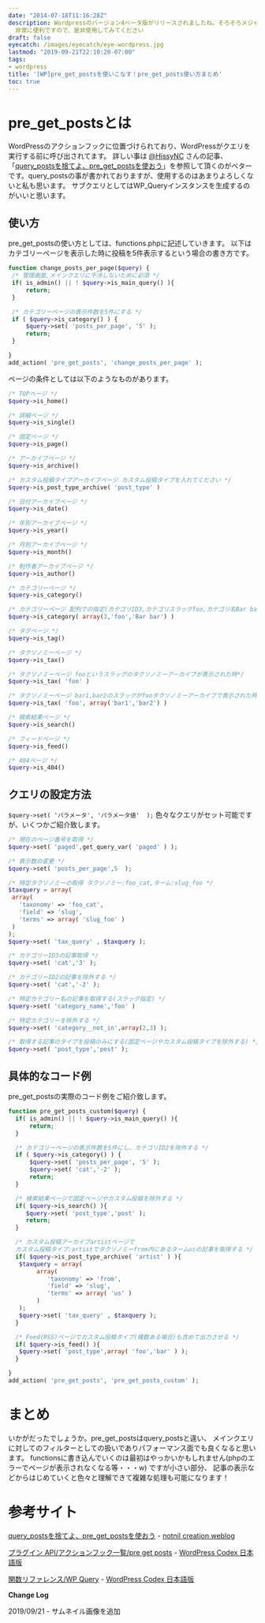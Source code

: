 ```yaml
---
date: "2014-07-18T11:16:28Z"
description: Wordpressのバージョン4ベータ版がリリースされましたね。そろそろメジャーアップデートで次のステージ4へ上がって行きます。そんな中かなり遅れてpre_gets_postsについて紹介しておこうかなと思います・・・w
  非常に便利ですので、是非使用してみてください
draft: false
eyecatch: /images/eyecatch/eye-wordpress.jpg
lastmod: "2019-09-21T22:10:20-07:00"
tags:
- wordpress
title: '[WP]pre_get_postsを使いこなす！pre_get_posts使い方まとめ'
toc: true
---
```


# pre_get_postsとは
WordPressのアクションフックに位置づけられており、WordPressがクエリを実行する前に呼び出されてます。 詳しい事は [@HissyNC](https://twitter.com/HissyNC) さんの記事、「[query_postsを捨てよ、pre_get_postsを使おう](https://notnil-creative.com/blog/archives/1688)」を参照して頂くのがベターです。query_postsの事が書かれておりますが、使用するのはあまりよろしくないと私も思います。 サブクエリとしてはWP_Queryインスタンスを生成するのがいいと思います。

## 使い方
pre_get_postsの使い方としては、functions.phpに記述していきます。 以下はカテゴリーページを表示した時に投稿を5件表示するという場合の書き方です。

```php
function change_posts_per_page($query) {
 /* 管理画面,メインクエリに干渉しないために必須 */
 if( is_admin() || ! $query->is_main_query() ){
     return;
 }

 /* カテゴリーページの表示件数を5件にする */
 if ( $query->is_category() ) {
     $query->set( 'posts_per_page', '5' );
     return;
 }

}
add_action( 'pre_get_posts', 'change_posts_per_page' );
```
ページの条件としては以下のようなものがあります。

```php
/* TOPページ */
$query->is_home()

/* 詳細ページ */
$query->is_single()

/* 固定ページ */
$query->is_page()

/* アーカイブページ */
$query->is_archive()

/* カスタム投稿タイプアーカイブページ カスタム投稿タイプを入れてください */
$query->is_post_type_archive( 'post_type' )

/* 日付アーカイブページ */
$query->is_date()

/* 年別アーカイブページ */
$query->is_year()

/* 月別アーカイブページ */
$query->is_month()

/* 制作者アーカイブページ */
$query->is_author()

/* カテゴリーページ */
$query->is_category()

/* カテゴリーページ 配列での指定(カテゴリID3,カテゴリスラッグfoo,カテゴリ名Bar barのいずれか) */
$query->is_category( array(3,'foo','Bar bar') )

/* タグページ */
$query->is_tag()

/* タクソノミーページ */
$query->is_tax()

/* タクソノミーページ fooというスラッグのタクソノミーアーカイブが表示された時*/
$query->is_tax( 'foo' )

/* タクソノミーページ bar1,bar2のスラッグがfooタクソノミーアーカイブで表示された時 */
$query->is_tax( 'foo', array('bar1','bar2') )

/* 検索結果ページ */
$query->is_search()

/* フィードページ */
$query->is_feed()

/* 404ページ */
$query->is_404()
```

## クエリの設定方法
`$query->set( 'パラメータ', 'パラメータ値'  );` 色々なクエリがセット可能ですが、いくつかご紹介致します。

```php
/* 現在のページ番号を取得 */
$query->set( 'paged',get_query_var( 'paged' ) );

/* 表示数の変更 */
$query->set( 'posts_per_page',5  );

/* 特定タクソノミーの取得 タクソノミー:foo_cat,ターム:slug_foo */
$taxquery = array(
 array(
   'taxonomy' => 'foo_cat',
   'field' => 'slug',
   'terms' => array( 'slug_foo' )
 )
);
$query->set( 'tax_query' , $taxquery );

/* カテゴリーID3の記事取得 */
$query->set( 'cat','3' );

/* カテゴリーID2の記事を除外する */
$query->set( 'cat','-2' );

/* 特定カテゴリー名の記事を取得する(スラッグ指定) */
$query->set( 'category_name','foo' )

/* 特定カテゴリーを除外する */
$query->set( 'category__not_in',array(2,3) );

/* 取得する記事のタイプを投稿のみにする(固定ページやカスタム投稿タイプを除外する) */
$query->set( 'post_type','post' );
```

## 具体的なコード例
pre_get_postsの実際のコード例をご紹介致します。

```php
function pre_get_posts_custom($query) {
  if( is_admin() || ! $query->is_main_query() ){
      return;
  }

  /* カテゴリーページの表示件数を5件にし、カテゴリID2を除外する */
  if ( $query->is_category() ) {
      $query->set( 'posts_per_page', '5' );
      $query->set( 'cat','-2' );
      return;
  }

  /* 検索結果ページで固定ページやカスタム投稿を除外する */
  if( $query->is_search() ){
     $query->set( 'post_type','post' );
     return;
  }

  /* カスタム投稿アーカイブartistページで
  カスタム投稿タイプ:artistでタクソノミーfrom内にあるタームusの記事を取得する */
  if( $query->is_post_type_archive( 'artist' ) ){
   $taxquery = array(
        array(
           'taxonomy' => 'from',
           'field' => 'slug',
           'terms' => array( 'us' )
        )
   );
   $query->set( 'tax_query' , $taxquery );
  }

  /* Feed(RSS)ページでカスタム投稿タイプ(複数ある場合)も含めて出力させる */
  if( $query->is_feed() ){
   $query->set( 'post_type',array( 'foo','bar' ) );
  }

}
add_action( 'pre_get_posts', 'pre_get_posts_custom' );
```

# まとめ
いかがだったでしょうか。pre_get_postsはquery_postsと違い、
メインクエリに対してのフィルターとしての扱いでありパフォーマンス面でも良くなると思います。
functionsに書き込んでいくのは最初はやっかいかもしれません(phpのエラーでページが表示されなくなる等・・・w) ですが小さい部分、
記事の表示などからはじめていくと色々と理解できて複雑な処理も可能になります！

# 参考サイト
[query_postsを捨てよ、pre_get_postsを使おう](https://notnil-creative.com/blog/archives/1688) - [notnil creation weblog](https://notnil-creative.com/blog/)

[プラグイン API/アクションフック一覧/pre get posts](https://wpdocs.sourceforge.jp/%E3%83%97%E3%83%A9%E3%82%B0%E3%82%A4%E3%83%B3_API/%E3%82%A2%E3%82%AF%E3%82%B7%E3%83%A7%E3%83%B3%E3%83%95%E3%83%83%E3%82%AF%E4%B8%80%E8%A6%A7/pre_get_posts) - [WordPress Codex 日本語版](https://wpdocs.sourceforge.jp/Main_Page)

[関数リファレンス/WP Query](https://wpdocs.sourceforge.jp/%E9%96%A2%E6%95%B0%E3%83%AA%E3%83%95%E3%82%A1%E3%83%AC%E3%83%B3%E3%82%B9/WP_Query) - [WordPress Codex 日本語版](https://wpdocs.sourceforge.jp/Main_Page)

**Change Log**

2019/09/21 - サムネイル画像を追加

